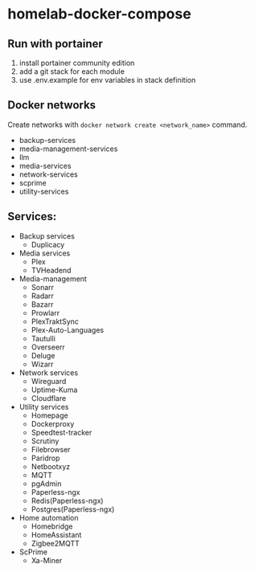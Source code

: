 # homelab-docker-compose

## Run with portainer
1. install portainer community edition
2. add a git stack for each module
3. use .env.example for env variables in stack definition

## Docker networks
Create networks with ```docker network create <network_name>``` command.

- backup-services
- media-management-services
- llm
- media-services
- network-services
- scprime
- utility-services

## Services:
- Backup services
  - Duplicacy
- Media services
  - Plex
  - TVHeadend
- Media-management
  - Sonarr
  - Radarr
  - Bazarr
  - Prowlarr
  - PlexTraktSync
  - Plex-Auto-Languages
  - Tautulli
  - Overseerr
  - Deluge
  - Wizarr
- Network services
  - Wireguard
  - Uptime-Kuma
  - Cloudflare
- Utility services
  - Homepage
  - Dockerproxy
  - Speedtest-tracker
  - Scrutiny
  - Filebrowser
  - Paridrop
  - Netbootxyz
  - MQTT
  - pgAdmin
  - Paperless-ngx
  - Redis(Paperless-ngx)
  - Postgres(Paperless-ngx)
- Home automation
  - Homebridge
  - HomeAssistant
  - Zigbee2MQTT
- ScPrime
  - Xa-Miner
